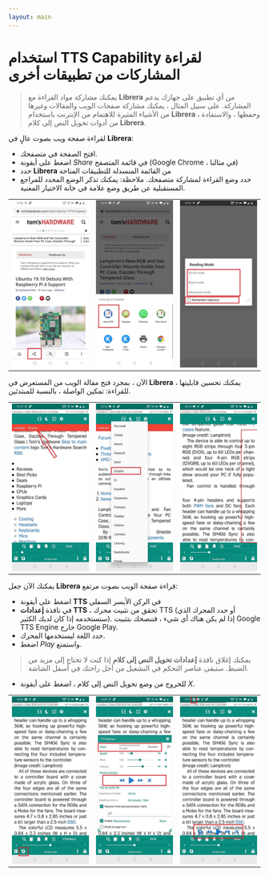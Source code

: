 ```yaml
---
layout: main
---
```


# استخدام TTS Capability لقراءة المشاركات من تطبيقات أخرى
> يمكنك مشاركة مواد القراءة مع **Librera** من أي تطبيق على جهازك يدعم المشاركة.
> على سبيل المثال ، يمكنك مشاركة صفحات الويب والمقالات وغيرها من الأشياء المثيرة للاهتمام من الإنترنت باستخدام **Librera** ، وحفظها ، والاستفادة من أدوات تحويل النص إلى كلام **Librera**.

لقراءة صفحة ويب بصوت عالٍ في **Librera**:
* افتح الصفحة في متصفحك.
* اضغط على أيقونة _Share_ في قائمة المتصفح (Google Chrome ، في مثالنا)
* حدد **Librera** من القائمة المنسدلة للتطبيقات المتاحة
* حدد وضع القراءة لمشاركة متصفحك. ملاحظة: يمكنك تذكر الوضع المحدد للمراجع المستقبلية عن طريق وضع علامة في خانة الاختيار المعنية.

||||
|-|-|-|
|![](1.jpg)|![](2.jpg)|![](3.jpg)|

الآن ، بمجرد فتح مقالة الويب من المستعرض في **Librera** ، يمكنك تحسين قابليتها للقراءة: تمكين الواصلة ، بالنسبة للمبتدئين.

||||
|-|-|-|
|![](4.jpg)|![](5.jpg)|![](6.jpg)|

يمكنك الآن جعل **Librera** قراءة صفحة الويب بصوت مرتفع:
* اضغط على أيقونة **TTS** في الركن الأيسر السفلي
* في نافذة **إعدادات TTS** ، تحقق من تثبيت محرك TTS (أو حدد المحرك الذي ستستخدمه إذا كان لديك الكثير). إذا لم يكن هناك أي شيء ، فننصحك بتثبيت Google TTS Engine خارج Google Play.
* حدد اللغة ليستخدمها المحرك.
* اضغط _Play_ واستمتع.

> يمكنك إغلاق نافذة **إعدادات تحويل النص إلى كلام** إذا كنت لا تحتاج إلى مزيد من الضبط. ستبقى عناصر التحكم في التشغيل من أجل راحتك في أسفل الشاشة.
* للخروج من وضع تحويل النص إلى كلام ، اضغط على أيقونة _X_.

||||
|-|-|-|
|![](7.jpg)|![](8.jpg)|![](10.jpg)|
